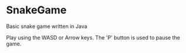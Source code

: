# SnakeGame
Basic snake game written in Java

Play using the WASD or Arrow keys. The 'P' button is used to pause the game.
